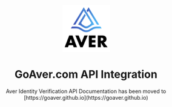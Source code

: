 <p align="center">
<img src="https://github.com/goaver/api-integration/blob/master/images/aver_logo.png?raw=true" width="125px">
</p>

<h1 align="center">GoAver.com API Integration</h1>

<center>
Aver Identity Verification API Documentation has been moved to
[https://goaver.github.io](https://goaver.github.io)
</center>